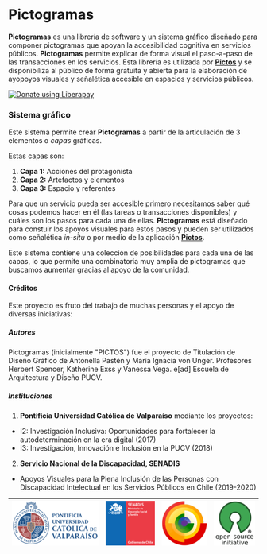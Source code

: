 # Pictogramas

**Pictogramas** es una librería de software y un sistema gráfico diseñado para componer pictogramas que apoyan la accesibilidad cognitiva en servicios públicos. **Pictogramas** permite explicar de forma visual el paso-a-paso de las transacciones en los servicios. Esta librería es utilizada por **[Pictos](http://www.pictos.cl)** y se disponibiliza al público de forma gratuita y abierta para la elaboración de ayopoyos visuales y señalética accesible en espacios y servicios públicos.

<a href="https://liberapay.com/accesibilidad-inclusion/donate"><img alt="Donate using Liberapay" src="https://liberapay.com/assets/widgets/donate.svg"></a>


### Sistema gráfico
Este sistema permite crear **Pictogramas** a partir de la articulación de 3 elementos o *capas* gráficas. 

Estas capas son:

1. **Capa 1:** Acciones del protagonista
2. **Capa 2:** Artefactos y elementos
3. **Capa 3:** Espacio y referentes

Para que un servicio pueda ser accesible primero necesitamos saber qué cosas podemos hacer en él (las tareas o transacciones disponibles) y cuáles son los pasos para cada una de ellas. **Pictogramas** está diseñado para constuir los apoyos visuales para estos pasos y pueden ser utilizados como señalética *in-situ* o por medio de la aplicación **[Pictos](http://www.pictos.cl)**.

Este sistema contiene una colección de posibilidades para cada una de las capas, lo que permite una combinatoria muy amplia de pictogramas que buscamos aumentar gracias al apoyo de la comunidad.

#### Créditos

Este proyecto es fruto del trabajo de muchas personas y el apoyo de diversas iniciativas:

##### Autores
Pictogramas (inicialmente "PICTOS") fue el proyecto de Titulación de Diseño Gráfico de Antonella Pastén y María Ignacia von Unger. Profesores Herbert Spencer, Katherine Exss y Vanessa Vega. e[ad] Escuela de Arquitectura y Diseño PUCV.

##### Instituciones

1. **Pontificia Universidad Católica de Valparaíso** mediante los proyectos:
  - I2: Investigación Inclusiva: Oportunidades para fortalecer la autodeterminación en la era digital (2017)
  -  I3: Investigación, Innovación e Inclusión en la PUCV (2018)
2. **Servicio Nacional de la Discapacidad, SENADIS**
  - Apoyos Visuales para la Plena Inclusión de las Personas con Discapacidad Intelectual en los Servicios Públicos en Chile (2019-2020)

| ![Pontificia Universidad Caólica de Valparaíso](logos/logo-pucv.gif) | ![SENADIS](logos/logo-senadis.gif) | ![Cultura Libre](logos/logo-cultura-libre.gif) | ![Código Abierto](logos/logo-opensource.gif) |
|----------------------------------------------------------------------|------------------------------------|------------------------------------------------|----------------------------------------------|
